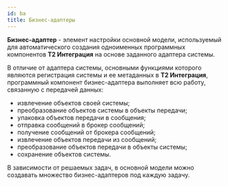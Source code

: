 ```yaml
---
id: ba
title: Бизнес-адаптеры
---
```


**Бизнес-адаптер** - элемент настройки основной модели, используемый для автоматического создания одноименных программных компонентов **Т2 Интеграция** на основе заданного адаптера системы.

В отличие от адаптера системы, основными функциями которого являются регистрация системы и ее метаданных в **Т2 Интеграция**, программный компонент бизнес-адаптера выполняет всю работу, связанную с передачей данных:
- извлечение объектов своей системы;
- преобразование объектов системы в объекты передачи;
- упаковка объектов передачи в сообщения;
- отправка сообщений в брокер сообщений;
- получение сообщений от брокера сообщений;
- извлечение объектов передачи из сообщений;
- преобразование объектов передачи в объекты системы;
- сохранение объектов системы. 

В зависимости от решаемых задач, в основной модели можно создавать множество бизнес-адаптеров под каждую задачу.